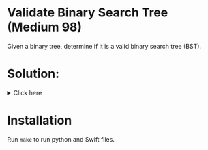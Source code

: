 # Validate Binary Search Tree (Medium 98)
Given a binary tree, determine if it is a valid binary search tree (BST).

# Solution:

<details><summary>Click here</summary>  
Recursively pass minimum, maximum down to nodes and check if both left child
and right child satisfy those constraints, update min and max when needed.
O(n) time, O(n) space.

<br></br>

</details>

# Installation
Run `make` to run python and Swift files.

